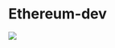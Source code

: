 # Ethereum-dev
<a href="https://portal.azure.com/#create/Microsoft.Template/uri/https%3A%2F%2Fraw.githubusercontent.com%2Fsysgain%2Fethereum-mmmr%2Fmaster%2FmainTemplate.json" target="_blank">
    <img src="http://azuredeploy.net/deploybutton.png"/>

